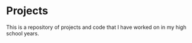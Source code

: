 # Projects
This is a repository of projects and code that I have worked on in my high school years.

